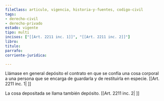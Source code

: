 ```yaml
---
fileClass: articulo, vigencia, historia-y-fuentes, codigo-civil
tags:
- derecho-civil
- derecho-privado
estado: vigente
tipo: multi
incisos: ["[[Art. 2211 inc. 1]]", "[[Art. 2211 inc. 2]]"]
libro:
titulo:
parrafo:
corriente-juridica:

---
```

Llámase en general depósito el contrato en que se confía una cosa corporal a una persona que se encarga de guardarla y de restituirla en especie. [[Art. 2211 inc. 1| ]]

La cosa depositada se llama también depósito. [[Art. 2211 inc. 2| ]]
